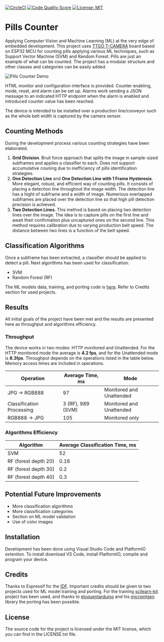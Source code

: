 [![CircleCI](https://circleci.com/gh/Vladislavo/pills_counter.svg?style=shield)](https://circleci.com/gh/Vladislavo/pills_counter)
[![Code Quality Score](https://www.code-inspector.com/project/23693/score/svg)](https://www.code-inspector.com/public/project/23693/pills_counter/dashboard)
[![License: MIT](https://img.shields.io/badge/License-MIT-green.svg)](https://opensource.org/licenses/MIT)

# Pills Counter

Applying Computer Vision and Machine Learning (ML) at the very edge of embedded development. This project uses [TTGO T-CAMERA](https://www.electronics-lab.com/ttgo-t-camera-esp32-cam-board-oled-ai-capabilities/ "TTGO T-CAMERA") board based on ESP32 MCU for counting pills applying various ML techniques, such as Support Vector Machine (SVM) and Random Forest. Pills are just an example of what can be counted. The project has a modular structure and other classes and categories can be easily added.

![Pills Counter Demo](demo/demo.gif)

HTML monitor and configuration interface is provided. Counter enabling, mode, reset, and alarm can be set up. Alarms work sending a JSON message to an indicated HTTP endpoint when the alarm is enabled and introduced counter value has been reached.

The device is intended to be installed over a production line/conveyor such as the whole belt width is captured by the camera sensor.

## Counting Methods

During the development process various counting strategies have been elaborated.

1. __Grid Division__. Bruit force approach that splits the image in sample-sized subframes and applies a classifier to each. Does not support accumulative couning due to inefficiency of pills identification strategies. 
2. __One Detection Line__ and __One Detection Line with 1 Frame Hysteresis__. More elegant, robust, and efficient way of counting pills. It consists of placing a detection line throughout the image width. The detection line has a hight of subframe and a width of image. Numerious overlapped subframes are placed over the detection line so that high pill detection precision is achieved.
3. __Two Detection Lines__. This method is based on placing two detection lines over the image. The idea is to capture pills on the first line and await their confirmation plus uncaptured ones on the second line. This method requires calibration due to varying production belt speed. The distance between two lines is a function of the belt speed.

## Classification Algorithms

Once a subframe has been extracted, a classifier should be applied to detect a pill. Next algorithms has been used for classification:

- SVM
- Random Forest (RF)

The ML models data, training, and porting code is [here](https://github.com/Vladislavo/pills_counter_ml_model_training "here"). Refer to Credits section for used projects.

## Results

All initial goals of the project have been met and the results are presented here as throughput and algorithms efficiency.

### Throughput

The device works in two modes: HTTP monitored and Unattended. For the HTTP monitored mode the average is __4.2 fps__, and for the Unattended mode is __8.3fps__. Throughput depends on the operations listed in the table below. Memory access times are included in operations.

| Operation | Average Time, ms | Mode | 
|-----|-----|-----|
| JPG -> RGB888 | 97 | Monitored and Unattended |
| Classification Processing | 3 (RF), 989 (SVM) | Monitored and Unattended |
| RGB888 -> JPG | 105 | Monitored only |

### Algorithms Efficiency

| Algorithm | Average Classification Time, ms | 
|-----|-----|
| SVM | 52 |
| RF (forest depth 20) | 0.16 |
| RF (forest depth 30) | 0.2 |
| RF (forest depth 40) | 0.3 |

## Potential Future Improvements

- More classification algorithms
- More classification categories
- Section on ML model validation
- Use of color images

## Installation

Development has been done using Visual Studio Code and PlatformIO extention. To install download VS Code, install PlatformIO, compile and program your device.

## Credits

Thanks to Espressif for the [IDF](https://idf.espressif.com/ "Espressif IDF"). Important credits should be given to two projects used for ML model training and porting. For the training [scilearn-kit](https://scikit-learn.org/stable/index.html "scilearn-kit") project has been used, and thanks to [eloquentarduino](https://github.com/eloquentarduino "eloquentarduino") and his [micromlgen](https://github.com/eloquentarduino/micromlgen "micromlgen") library the porting has been possible.

## License

The source code for the project is licensed under the MIT license, which you can find in the LICENSE.txt file.